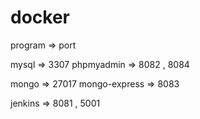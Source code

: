 # docker

program => port

mysql => 3307
phpmyadmin => 8082 , 8084

mongo => 27017
mongo-express => 8083

jenkins => 8081 , 5001
